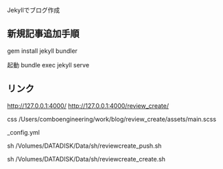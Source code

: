 Jekyllでブログ作成

## 新規記事追加手順



gem install jekyll bundler


起動
bundle exec jekyll serve

## リンク
http://127.0.0.1:4000/
http://127.0.0.1:4000/review_create/


css
/Users/comboengineering/work/blog/review_create/assets/main.scss


_config.yml

sh /Volumes/DATADISK/Data/sh/reviewcreate_push.sh


sh /Volumes/DATADISK/Data/sh/reviewcreate_create.sh
